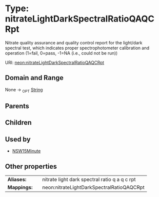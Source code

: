 
# Type: nitrateLightDarkSpectralRatioQAQCRpt


Nitrate quality assurance and quality control report for the light/dark spectral test, which indicates proper spectrophotometer calibration and operation (1=fail, 0=pass, -1=NA (i.e., could not be run))

URI: [neon:nitrateLightDarkSpectralRatioQAQCRpt](https://data.neonscience.org/nitrateLightDarkSpectralRatioQAQCRpt)


## Domain and Range

None ->  <sub>OPT</sub> [String](types/String.md)

## Parents


## Children


## Used by

 * [NSW15Minute](NSW15Minute.md)

## Other properties

|  |  |  |
| --- | --- | --- |
| **Aliases:** | | nitrate light dark spectral ratio q a q c rpt |
| **Mappings:** | | neon:nitrateLightDarkSpectralRatioQAQCRpt |

